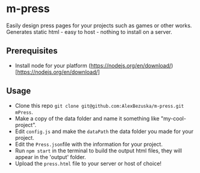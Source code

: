 # m-press
Easily design press pages for your projects such as games or other works. 
Generates static html - easy to host - nothing to install on a server.


## Prerequisites

- Install node for your platform (https://nodejs.org/en/download/)[https://nodejs.org/en/download/]

## Usage

- Clone this repo `git clone git@github.com:AlexBezuska/m-press.git mPress`.
- Make a copy of the data folder and name it something like "my-cool-project".
- Edit `config.js` and make the `dataPath` the data folder you made for your project.
- Edit the `Press.json`file with the information for your project.
- Run `npm start` in the terminal to build the output html files, they will appear in the 'output' folder.
- Upload the `press.html` file to your server or host of choice!
